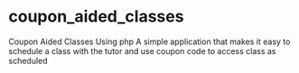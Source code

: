# coupon_aided_classes
Coupon Aided Classes Using php
A simple application that makes it easy to schedule a class with the tutor and use coupon code to access class as scheduled
